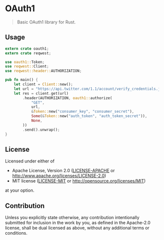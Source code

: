 # OAuth1
> Basic OAuth1 library for Rust.

## Usage

```rust
extern crate oauth1;
extern crate reqwest;

use oauth1::Token;
use reqwest::Client;
use reqwest::header::AUTHORIZATION;

pub fn main() {
    let client = Client::new();
    let url = "https://api.twitter.com/1.1/account/verify_credentials.json";
    let res = client.get(url)
        .header(AUTHORIZATION, oauth1::authorize(
            "GET",
            url,
            &Token::new("consumer_key", "consumer_secret"),
            Some(&Token::new("auth_token", "auth_token_secret")),
            None,
        ))
        .send().unwrap();
}
```

## License

Licensed under either of

 * Apache License, Version 2.0
   ([LICENSE-APACHE](LICENSE-APACHE) or http://www.apache.org/licenses/LICENSE-2.0)
 * MIT license
   ([LICENSE-MIT](LICENSE-MIT) or http://opensource.org/licenses/MIT)

at your option.

## Contribution

Unless you explicitly state otherwise, any contribution intentionally submitted
for inclusion in the work by you, as defined in the Apache-2.0 license, shall be
dual licensed as above, without any additional terms or conditions.
